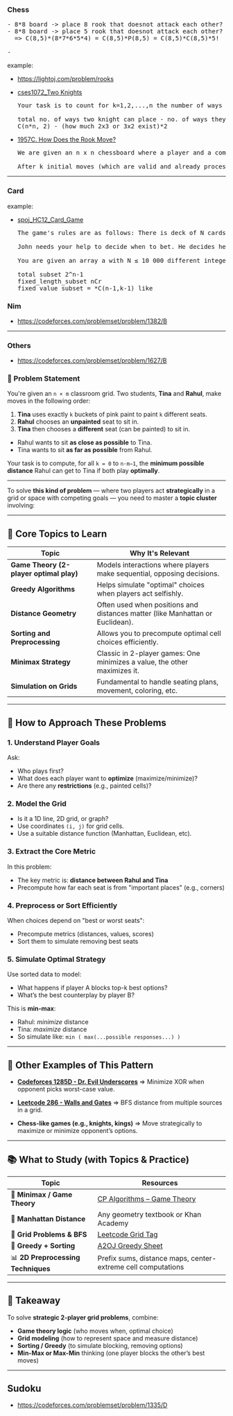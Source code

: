### Chess

<pre>
- 8*8 board -> place 8 rook that doesnot attack each other? (8!)
- 8*8 board -> place 5 rook that doesnot attack each other? 
  => C(8,5)*(8*7*6*5*4) = C(8,5)*P(8,5) = C(8,5)*C(8,5)*5!

- 
</pre>

example:

- https://lightoj.com/problem/rooks
- [cses1072_Two Knights]()

  <pre>
  Your task is to count for k=1,2,...,n the number of ways two knights can be placed on a k * k chessboard so that they do not attack each other.
  
  total no. of ways two knight can place - no. of ways they can place(attack) 
  C(n*n, 2) - (how much 2x3 or 3x2 exist)*2
  </pre>

- [1957C. How Does the Rook Move?](1957C_How_Does_the_Rook_Move.cpp)
  <pre>
  We are given an n x n chessboard where a player and a computer alternately place rooks (white and black respectively) under the constraint that no two rooks attack each other (i.e., no two rooks share the same row or column). The player starts first, and each move by the player at (r, c) is mirrored by the computer at (c, r), unless r == c, in which case the computer skips its turn.
  
  After k initial moves (which are valid and already processed), we need to determine the number of possible final configurations of the board when the game is played to completion (i.e., no more valid moves are left). The answer should be computed modulo 1e9+7
  </pre>

---

### Card

example:

- [spoj_HC12_Card_Game](spoj_HC12_Card_Game.cpp)

  <pre>
  The game's rules are as follows: There is deck of N cards from which each person is dealt a hand of K cards. Each card has an integer value representing its strength. A hand's strength is determined by the value of the highest card in the hand. The person with the strongest hand wins the round. Bets are placed before each player reveals the strength of their hand.
  
  John needs your help to decide when to bet. He decides he wants to bet when the strength of his hand is higher than the average hand strength. Hence John wants to calculate the average strength of ALL possible sets of hands.
  
  You are given an array a with N ≤ 10 000 different integer numbers and a number, K, where 1 ≤ K ≤ N. For all possible subsets of a of size K find the sum of their maximal elements modulo 1 000 000 007.
  
  total subset 2^n-1
  fixed_length_subset nCr
  fixed_value_subset = *C(n-1,k-1) like
  </pre>

### Nim

- https://codeforces.com/problemset/problem/1382/B

---

### Others

- https://codeforces.com/problemset/problem/1627/B

### 🧩 Problem Statement

You're given an `n × m` classroom grid. Two students, **Tina** and **Rahul**, make moves in the following order:

1. **Tina** uses exactly `k` buckets of pink paint to paint `k` different seats.
2. **Rahul** chooses an **unpainted** seat to sit in.
3. **Tina** then chooses a **different** seat (can be painted) to sit in.

- Rahul wants to sit **as close as possible** to Tina.
- Tina wants to sit **as far as possible** from Rahul.

Your task is to compute, for all `k = 0` to `n·m−1`, the **minimum possible distance** Rahul can get to Tina if both play **optimally**.

---

To solve **this kind of problem** — where two players act **strategically** in a grid or space with competing goals — you need to master a **topic cluster** involving:

---

## 🎯 Core Topics to Learn

| Topic                                   | Why It's Relevant                                                             |
| --------------------------------------- | ----------------------------------------------------------------------------- |
| **Game Theory (2-player optimal play)** | Models interactions where players make sequential, opposing decisions.        |
| **Greedy Algorithms**                   | Helps simulate "optimal" choices when players act selfishly.                  |
| **Distance Geometry**                   | Often used when positions and distances matter (like Manhattan or Euclidean). |
| **Sorting and Preprocessing**           | Allows you to precompute optimal cell choices efficiently.                    |
| **Minimax Strategy**                    | Classic in 2-player games: One minimizes a value, the other maximizes it.     |
| **Simulation on Grids**                 | Fundamental to handle seating plans, movement, coloring, etc.                 |

---

## 🧠 How to Approach These Problems

### 1. **Understand Player Goals**

Ask:

- Who plays first?
- What does each player want to **optimize** (maximize/minimize)?
- Are there any **restrictions** (e.g., painted cells)?

### 2. **Model the Grid**

- Is it a 1D line, 2D grid, or graph?
- Use coordinates `(i, j)` for grid cells.
- Use a suitable distance function (Manhattan, Euclidean, etc).

### 3. **Extract the Core Metric**

In this problem:

- The key metric is: **distance between Rahul and Tina**
- Precompute how far each seat is from "important places" (e.g., corners)

### 4. **Preprocess or Sort Efficiently**

When choices depend on "best or worst seats":

- Precompute metrics (distances, values, scores)
- Sort them to simulate removing best seats

### 5. **Simulate Optimal Strategy**

Use sorted data to model:

- What happens if player A blocks top-k best options?
- What’s the best counterplay by player B?

This is **min-max**:

- Rahul: _minimize_ distance
- Tina: _maximize_ distance
- So simulate like: `min ( max(...possible responses...) )`

---

## 🧩 Other Examples of This Pattern

- **[Codeforces 1285D - Dr. Evil Underscores](https://codeforces.com/problemset/problem/1285/D)**
  ⇒ Minimize XOR when opponent picks worst-case value.

- **[Leetcode 286 - Walls and Gates](https://leetcode.com/problems/walls-and-gates/)**
  ⇒ BFS distance from multiple sources in a grid.

- **Chess-like games (e.g., knights, kings)**
  ⇒ Move strategically to maximize or minimize opponent’s options.

---

## 📚 What to Study (with Topics & Practice)

| Topic                              | Resources                                                                       |
| ---------------------------------- | ------------------------------------------------------------------------------- |
| 🔁 **Minimax / Game Theory**       | [CP Algorithms – Game Theory](https://cp-algorithms.com/game_theory/basic.html) |
| 🧮 **Manhattan Distance**          | Any geometry textbook or Khan Academy                                           |
| 📐 **Grid Problems & BFS**         | [Leetcode Grid Tag](https://leetcode.com/tag/grid/)                             |
| 🔀 **Greedy + Sorting**            | [A2OJ Greedy Sheet](https://a2oj.com/ladder?ID=15)                              |
| 📊 **2D Preprocessing Techniques** | Prefix sums, distance maps, center-extreme cell computations                    |

---

## 🔑 Takeaway

To solve **strategic 2-player grid problems**, combine:

- **Game theory logic** (who moves when, optimal choice)
- **Grid modeling** (how to represent space and measure distance)
- **Sorting / Greedy** (to simulate blocking, removing options)
- **Min-Max or Max-Min** thinking (one player blocks the other’s best moves)

---

## Sudoku

- https://codeforces.com/problemset/problem/1335/D
